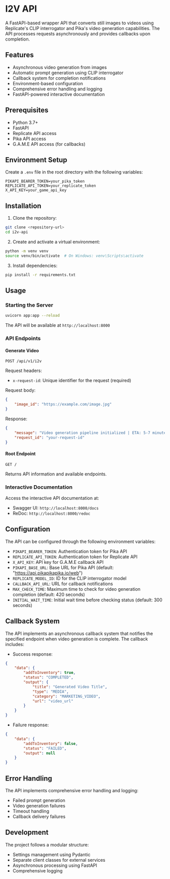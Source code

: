 # I2V API

A FastAPI-based wrapper API that converts still images to videos using Replicate's CLIP interrogator and Pika's video generation capabilities. The API processes requests asynchronously and provides callbacks upon completion.

## Features

- Asynchronous video generation from images
- Automatic prompt generation using CLIP interrogator
- Callback system for completion notifications
- Environment-based configuration
- Comprehensive error handling and logging
- FastAPI-powered interactive documentation

## Prerequisites

- Python 3.7+
- FastAPI
- Replicate API access
- Pika API access
- G.A.M.E API access (for callbacks)

## Environment Setup

Create a `.env` file in the root directory with the following variables:

```dotenv
PIKAPI_BEARER_TOKEN=your_pika_token
REPLICATE_API_TOKEN=your_replicate_token
X_API_KEY=your_game_api_key
```

## Installation

1. Clone the repository:
```bash
git clone <repository-url>
cd i2v-api
```

2. Create and activate a virtual environment:
```bash
python -m venv venv
source venv/bin/activate  # On Windows: venv\Scripts\activate
```

3. Install dependencies:
```bash
pip install -r requirements.txt
```

## Usage

### Starting the Server

```bash
uvicorn app:app --reload
```

The API will be available at `http://localhost:8000`

### API Endpoints

#### Generate Video
```http
POST /api/v1/i2v
```

Request headers:
- `x-request-id`: Unique identifier for the request (required)

Request body:
```json
{
    "image_id": "https://example.com/image.jpg"
}
```

Response:
```json
{
    "message": "Video generation pipeline initialized | ETA: 5-7 minutes",
    "request_id": "your-request-id"
}
```

#### Root Endpoint
```http
GET /
```
Returns API information and available endpoints.

### Interactive Documentation

Access the interactive API documentation at:
- Swagger UI: `http://localhost:8000/docs`
- ReDoc: `http://localhost:8000/redoc`

## Configuration

The API can be configured through the following environment variables:

- `PIKAPI_BEARER_TOKEN`: Authentication token for Pika API
- `REPLICATE_API_TOKEN`: Authentication token for Replicate API
- `X_API_KEY`: API key for G.A.M.E callback API
- `PIKAPI_BASE_URL`: Base URL for Pika API (default: "https://api.pikapikapika.io/web")
- `REPLICATE_MODEL_ID`: ID for the CLIP interrogator model
- `CALLBACK_API_URL`: URL for callback notifications
- `MAX_CHECK_TIME`: Maximum time to check for video generation completion (default: 420 seconds)
- `INITIAL_WAIT_TIME`: Initial wait time before checking status (default: 300 seconds)

## Callback System

The API implements an asynchronous callback system that notifies the specified endpoint when video generation is complete. The callback includes:

- Success response:
```json
{
    "data": {
        "addToInventory": true,
        "status": "COMPLETED",
        "output": {
            "title": "Generated Video Title",
            "type": "MEDIA",
            "category": "MARKETING_VIDEO",
            "url": "video_url"
        }
    }
}
```

- Failure response:
```json
{
    "data": {
        "addToInventory": false,
        "status": "FAILED",
        "output": null
    }
}
```

## Error Handling

The API implements comprehensive error handling and logging:
- Failed prompt generation
- Video generation failures
- Timeout handling
- Callback delivery failures

## Development

The project follows a modular structure:
- Settings management using Pydantic
- Separate client classes for external services
- Asynchronous processing using FastAPI
- Comprehensive logging